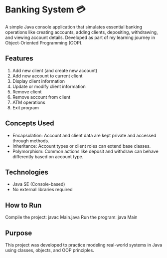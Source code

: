 # Banking System 💳

A simple Java console application that simulates essential banking operations like creating accounts, adding clients, depositing, withdrawing, and viewing account details.
Developed as part of my learning journey in Object-Oriented Programming (OOP).

## Features

1. Add new client (and create new account)
2. Add new account to current client
3. Display client information
4. Update or modify client information
5. Remove client
6. Remove account from client
7. ATM operations
8. Exit program

## Concepts Used

* Encapsulation: Account and client data are kept private and accessed through methods.
* Inheritance: Account types or client roles can extend base classes.
* Polymorphism: Common actions like deposit and withdraw can behave differently based on account type.

## Technologies

* Java SE (Console-based)
* No external libraries required

## How to Run

Compile the project:
javac Main.java
Run the program:
java Main

## Purpose

This project was developed to practice modeling real-world systems in Java using classes, objects, and OOP principles.
